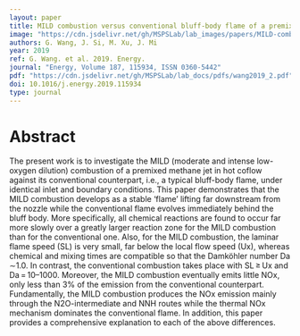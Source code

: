 ```yaml
---
layout: paper
title: MILD combustion versus conventional bluff-body flame of a premixed CH4/air jet in hot coflow
image: "https://cdn.jsdelivr.net/gh/MSPSLab/lab_images/papers/MILD-combustion-versus.png"
authors: G. Wang, J. Si, M. Xu, J. Mi
year: 2019
ref: G. Wang. et al. 2019. Energy.
journal: "Energy, Volume 187, 115934, ISSN 0360-5442"
pdf: "https://cdn.jsdelivr.net/gh/MSPSLab/lab_docs/pdfs/wang2019_2.pdf"
doi: 10.1016/j.energy.2019.115934
type: journal
---
```


# Abstract

The present work is to investigate the MILD (moderate and intense low-oxygen dilution) combustion of a premixed methane jet in hot coflow against its conventional counterpart, i.e., a typical bluff-body flame, under identical inlet and boundary conditions. This paper demonstrates that the MILD combustion develops as a stable ‘flame’ lifting far downstream from the nozzle while the conventional flame evolves immediately behind the bluff body. More specifically, all chemical reactions are found to occur far more slowly over a greatly larger reaction zone for the MILD combustion than for the conventional one. Also, for the MILD combustion, the laminar flame speed (SL) is very small, far below the local flow speed (Ux), whereas chemical and mixing times are compatible so that the Damköhler number Da ∼1.0. In contrast, the conventional combustion takes place with SL ≥ Ux and Da = 10–1000. Moreover, the MILD combustion eventually emits little NOx, only less than 3% of the emission from the conventional counterpart. Fundamentally, the MILD combustion produces the NOx emission mainly through the N2O-intermediate and NNH routes while the thermal NOx mechanism dominates the conventional flame. In addition, this paper provides a comprehensive explanation to each of the above differences.